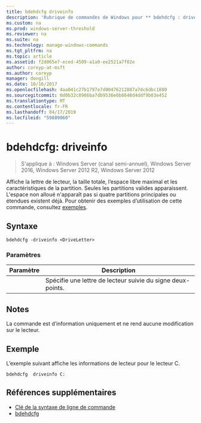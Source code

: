 ```yaml
---
title: bdehdcfg driveinfo
description: 'Rubrique de commandes de Windows pour ** bdehdcfg : driveinfo ** - affiche la lettre de lecteur, la taille totale, l’espace libre maximal et les caractéristiques de la partition.'
ms.custom: na
ms.prod: windows-server-threshold
ms.reviewer: na
ms.suite: na
ms.technology: manage-windows-commands
ms.tgt_pltfrm: na
ms.topic: article
ms.assetid: f2d065e7-eced-4509-a1a0-ee2521a7f02e
author: coreyp-at-msft
ms.author: coreyp
manager: dongill
ms.date: 10/16/2017
ms.openlocfilehash: 4aa041c27b1797e7d00476212887a7dc6dbc1880
ms.sourcegitcommit: 0d0b32c8986ba7db9536e0b8648d4ddf9b03e452
ms.translationtype: MT
ms.contentlocale: fr-FR
ms.lasthandoff: 04/17/2019
ms.locfileid: "59889060"
---
```

# <a name="bdehdcfg-driveinfo"></a>bdehdcfg: driveinfo

>S'applique à : Windows Server (canal semi-annuel), Windows Server 2016, Windows Server 2012 R2, Windows Server 2012

Affiche la lettre de lecteur, la taille totale, l’espace libre maximal et les caractéristiques de la partition. Seules les partitions valides apparaissent. L'espace non alloué n'apparaît pas si quatre partitions principales ou étendues existent déjà. Pour obtenir des exemples d’utilisation de cette commande, consultez [exemples](#BKMK_Examples).
## <a name="syntax"></a>Syntaxe
```
bdehdcfg -driveinfo <DriveLetter>
```
### <a name="parameters"></a>Paramètres
|Paramètre|Description|
|-------|--------|
|<DriveLetter>|Spécifie une lettre de lecteur suivie du signe deux-points.|
## <a name="remarks"></a>Notes
La commande est d’information uniquement et ne rend aucune modification sur le lecteur.
## <a name="BKMK_Examples"></a>Exemple
L’exemple suivant affiche les informations de lecteur pour le lecteur C.
```
bdehdcfg  driveinfo C:
```
## <a name="additional-references"></a>Références supplémentaires
-   [Clé de la syntaxe de ligne de commande](command-line-syntax-key.md)
-   [bdehdcfg](bdehdcfg.md)
